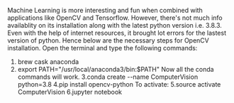 Machine Learning is more interesting and fun when combined with applications like OpenCV and Tensorflow. However, there's not much info availablity on its installation along with the latest python version i.e. 3.8.3. Even with the help of internet resources, it brought lot errors for the lastest version of python. Hence below are the necessary steps for OpenCV installation.
Open the terminal and type the following commands:
1. brew cask anaconda
2. export PATH="/usr/local/anaconda3/bin:$PATH"
Now all the conda commands will work.
3.conda create --name ComputerVision python=3.8
4.pip install opencv-python
To activate:
5.source activate ComputerVision
6.jupyter notebook
